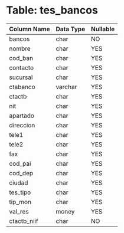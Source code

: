 # Table: tes_bancos

| Column Name | Data Type | Nullable |
|-------------|-----------|----------|
| bancos | char | NO |
| nombre | char | YES |
| cod_ban | char | YES |
| contacto | char | YES |
| sucursal | char | YES |
| ctabanco | varchar | YES |
| ctactb | char | YES |
| nit | char | YES |
| apartado | char | YES |
| direccion | char | YES |
| tele1 | char | YES |
| tele2 | char | YES |
| fax | char | YES |
| cod_pai | char | YES |
| cod_dep | char | YES |
| ciudad | char | YES |
| tes_tipo | char | YES |
| tip_mon | char | YES |
| val_res | money | YES |
| ctactb_niif | char | NO |
